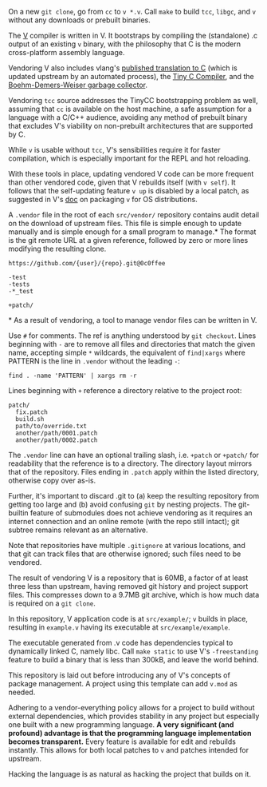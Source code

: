 On a new `git clone`, go from `cc` to `v *.v`. Call `make` to build `tcc`,
`libgc`, and `v` without any downloads or prebuilt binaries.

The [V](https://github.com/vlang/v) compiler is written in V. It bootstraps by
compiling the (standalone) .c output of an existing `v` binary, with the
philosophy that C is the modern cross-platform assembly language.

Vendoring V also includes vlang's [published translation to C][vc] (which is
updated upstream by an automated process), the [Tiny C Compiler][tinycc], and
the [Boehm-Demers-Weiser garbage collector][libgc].

Vendoring `tcc` source addresses the TinyCC bootstrapping problem as well,
assuming that `cc` is available on the host machine, a safe assumption for a
language with a C/C++ audience, avoiding any method of prebuilt binary that
excludes V's viability on non-prebuilt architectures that are supported by C.

While `v` is usable without `tcc`, V's sensibilities require it for faster
compilation, which is especially important for the REPL and hot reloading.

[vc]: https://github.com/vlang/vc
[tinycc]: https://repo.or.cz/w/tinycc.git
[libgc]: https://github.com/ivmai/bdwgc

With these tools in place, updating vendored V code can be more frequent than
other vendored code, given that V rebuilds itself (with `v self`). It follows
that the self-updating feature `v up` is disabled by a local patch, as
suggested in V's [doc][dist] on packaging `v` for OS distributions.

[dist]: https://github.com/vlang/v/blob/9ad84ddc/doc/

A `.vendor` file in the root of each `src/vendor/` repository contains audit
detail on the download of upstream files. This file is simple enough to update
manually and is simple enough for a small program to manage.\* The format is
the git remote URL at a given reference, followed by zero or more lines
modifying the resulting clone.

```
https://github.com/{user}/{repo}.git@0c0ffee

-test
-tests
-*_test

+patch/
```

\* As a result of vendoring, a tool to manage vendor files can be written in V.

Use `#` for comments. The ref is anything understood by `git checkout`. Lines
beginning with `-` are to remove all files and directories that match the given
name, accepting simple `*` wildcards, the equivalent of `find|xargs` where
PATTERN is the line in `.vendor` without the leading `-`:

```
find . -name 'PATTERN' | xargs rm -r
```

Lines beginning with `+` reference a directory relative to the project root:

```
patch/
  fix.patch
  build.sh
  path/to/override.txt
  another/path/0001.patch
  another/path/0002.patch
```

The `.vendor` line can have an optional trailing slash, i.e. `+patch` or
`+patch/` for readability that the reference is to a directory. The directory
layout mirrors that of the repository. Files ending in `.patch` apply within
the listed directory, otherwise copy over as-is.

Further, it's important to discard .git to (a) keep the resulting repository
from getting too large and (b) avoid confusing `git` by nesting projects. The
git-builtin feature of submodules does not achieve vendoring as it requires an
internet connection and an online remote (with the repo still intact); git
subtree remains relevant as an alternative.

Note that repositories have multiple `.gitignore` at various locations, and
that git can track files that are otherwise ignored; such files need to be
vendored.

The result of vendoring V is a repository that is 60MB, a factor of at least
three less than upstream, having removed git history and project support
files. This compresses down to a 9.7MB git archive, which is how much data is
required on a `git clone`.

In this repository, V application code is at `src/example/`; `v` builds in
place, resulting in `example.v` having its executable at `src/example/example`.

The executable generated from .v code has dependencies typical to dynamically
linked C, namely libc. Call `make static` to use V's `-freestanding` feature to
build a binary that is less than 300kB, and leave the world behind.

This repository is laid out before introducing any of V's concepts of package
management. A project using this template can add `v.mod` as needed.

Adhering to a vendor-everything policy allows for a project to build without
external dependencies, which provides stability in any project but especially
one built with a new programming language. **A very significant (and profound)
advantage is that the programming language implementation becomes
transparent.** Every feature is available for edit and rebuilds instantly. This
allows for both local patches to `v` and patches intended for upstream.

Hacking the language is as natural as hacking the project that builds on it.
